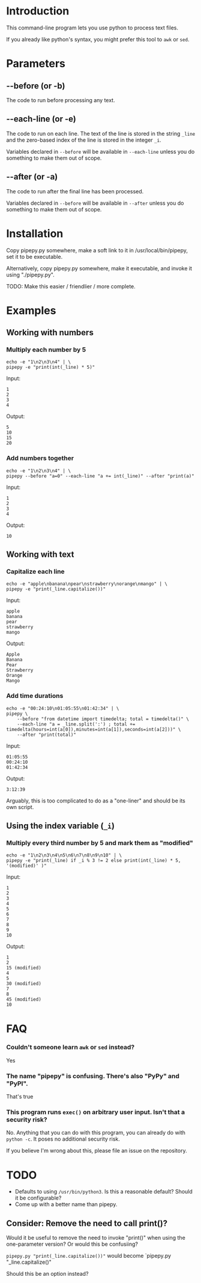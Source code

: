 # Introduction

This command-line program lets you use python to process text files.

If you already like python's syntax, you might prefer this tool to `awk` or `sed`.


# Parameters

## --before (or -b)

The code to run before processing any text.

## --each-line (or -e)

The code to run on each line. The text of the line is stored in the string `_line` and the zero-based index of the line is stored in the integer `_i`.

Variables declared in `--before` will be available in `--each-line` unless you do something to make them out of scope.

## --after (or -a)

The code to run after the final line has been processed.

Variables declared in `--before` will be available in `--after` unless you do something to make them out of scope.


# Installation

Copy pipepy.py somewhere, make a soft link to it in /usr/local/bin/pipepy, set it to be executable.

Alternatively, copy pipepy.py somewhere, make it executable, and invoke it using "./pipepy.py".

TODO: Make this easier / friendlier / more complete.

# Examples


## Working with numbers

### Multiply each number by 5

```
echo -e "1\n2\n3\n4" | \
pipepy -e "print(int(_line) * 5)"
```

Input:
```
1
2
3
4
```

Output:
```
5
10
15
20
```

### Add numbers together

```
echo -e "1\n2\n3\n4" | \
pipepy --before "a=0" --each-line "a += int(_line)" --after "print(a)"
```

Input:
```
1
2
3
4
```

Output:
```
10
```


## Working with text

### Capitalize each line

```
echo -e "apple\nbanana\npear\nstrawberry\norange\nmango" | \
pipepy -e "print(_line.capitalize())"
```

Input:
```
apple
banana
pear
strawberry
mango
```

Output:
```
Apple
Banana
Pear
Strawberry
Orange
Mango
```

### Add time durations
```
echo -e "00:24:10\n01:05:55\n01:42:34" | \
pipepy \
    --before "from datetime import timedelta; total = timedelta()" \
    --each-line "a = _line.split(':') ; total += timedelta(hours=int(a[0]),minutes=int(a[1]),seconds=int(a[2]))" \
    --after "print(total)"
```


Input:
```
01:05:55
00:24:10
01:42:34
```


Output:
```
3:12:39
```

Arguably, this is too complicated to do as a "one-liner" and should be its own script.

## Using the index variable (`_i`)

### Multiply every third number by 5 and mark them as "modified"

```
echo -e "1\n2\n3\n4\n5\n6\n7\n8\n9\n10" | \
pipepy -e "print(_line) if _i % 3 != 2 else print(int(_line) * 5, '(modified)' )"
```

Input:
```
1
2
3
4
5
6
7
8
9
10
```

Output:
```
1
2
15 (modified)
4
5
30 (modified)
7
8
45 (modified)
10
```

# FAQ

### Couldn't someone learn `awk` or `sed` instead?
Yes

### The name "pipepy" is confusing. There's also "PyPy" and "PyPI".
That's true

### This program runs `exec()` on arbitrary user input. Isn't that a security risk?
No. Anything that you can do with this program, you can already do with `python -c`. It poses no additional security risk.

If you believe I'm wrong about this, please file an issue on the repository.

# TODO
- Defaults to using `/usr/bin/python3`. Is this a reasonable default? Should it be configurable?
- Come up with a better name than pipepy.

## Consider: Remove the need to call print()?

Would it be useful to remove the need to invoke "print()" when using the one-parameter version? Or would this be confusiing?

`pipepy.py "print(_line.capitalize())"` would become `pipepy.py "_line.capitalize()"

Should this be an option instead?


